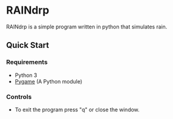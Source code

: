 # RAINdrp

RAINdrp is a simple program written in python that simulates rain.

## Quick Start

### Requirements

- Python 3
- [Pygame](https://www.pygame.org/) (A Python module)

### Controls

- To exit the program press "q" or close the window.
